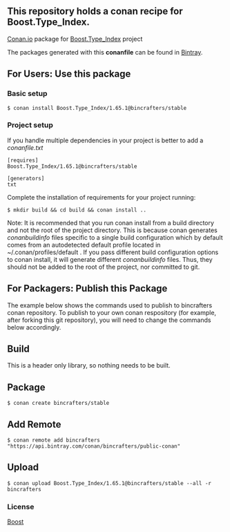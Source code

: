 ## This repository holds a conan recipe for Boost.Type_Index.

[Conan.io](https://conan.io) package for [Boost.Type_Index](https://github.com/Boostorg/Type_Index) project

The packages generated with this **conanfile** can be found in [Bintray](https://bintray.com/bincrafters/public-conan/Boost.Type_Index%3Abincrafters).

## For Users: Use this package

### Basic setup

    $ conan install Boost.Type_Index/1.65.1@bincrafters/stable

### Project setup

If you handle multiple dependencies in your project is better to add a *conanfile.txt*

    [requires]
    Boost.Type_Index/1.65.1@bincrafters/stable

    [generators]
    txt

Complete the installation of requirements for your project running:

    $ mkdir build && cd build && conan install ..
	
Note: It is recommended that you run conan install from a build directory and not the root of the project directory.  This is because conan generates *conanbuildinfo* files specific to a single build configuration which by default comes from an autodetected default profile located in ~/.conan/profiles/default .  If you pass different build configuration options to conan install, it will generate different *conanbuildinfo* files.  Thus, they should not be added to the root of the project, nor committed to git. 

## For Packagers: Publish this Package

The example below shows the commands used to publish to bincrafters conan repository. To publish to your own conan respository (for example, after forking this git repository), you will need to change the commands below accordingly. 

## Build  

This is a header only library, so nothing needs to be built.

## Package 

    $ conan create bincrafters/stable
	
## Add Remote

	$ conan remote add bincrafters "https://api.bintray.com/conan/bincrafters/public-conan"

## Upload

    $ conan upload Boost.Type_Index/1.65.1@bincrafters/stable --all -r bincrafters

### License
[Boost](www.boost.org/LICENSE_1_0.txt)
